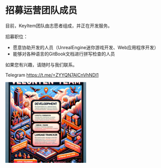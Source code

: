 # 招募运营团队成员

目前，KeyItem团队由志愿者组成，并正在开发服务。

招募职位：
- 愿意协助开发的人员（UnrealEngine迷你游戏开发、Web应用程序开发）
- 能够对各种语言的GitBook文档进行拼写检查的人员

如果您有兴趣，请随时与我们联系。

Telegram
https://t.me/+ZYYQN7AICnVhNDI1

<div style="display: flex; flex-direction: row; align-items: center;">
    <div style="max-width: 50%;">
        <img src="../images/recruit.webp" alt="recruit" style="max-width: 100%; height: auto;">
    </div>
    <div style="max-width: 50%;">
    </div>
</div>
